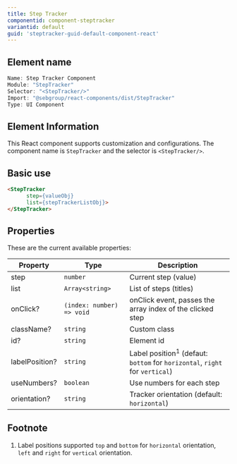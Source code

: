 ```yaml
---
title: Step Tracker
componentid: component-steptracker
variantid: default
guid: 'steptracker-guid-default-component-react'
---
```


## Element name
```javascript
Name: Step Tracker Component
Module: "StepTracker"
Selector: "<StepTracker/>"
Import: "@sebgroup/react-components/dist/StepTracker"
Type: UI Component
```

## Element Information 
This React component supports customization and configurations. The component name is `StepTracker` and the selector is `<StepTracker/>`.

## Basic use
```html
<StepTracker
      step={valueObj}
      list={stepTrackerListObj}>
</StepTracker>
```

## Properties
These are the current available properties:

| Property       | Type                      | Description                                                                            |
| -------------- | ------------------------- | -------------------------------------------------------------------------------------- |
| step           | `number`                  | Current step (value)                                                                   |
| list           | `Array<string>`           | List of steps (titles)                                                                 |
| onClick?       | `(index: number) => void` | onClick event, passes the array index of the clicked step                              |
| className?     | `string`                  | Custom class                                                                           |
| id?            | `string`                  | Element id                                                                             |
| labelPosition? | `string`                  | Label position<sup>1</sup> (defaut: `bottom` for `horizontal`, `right` for `vertical`) |
| useNumbers?    | `boolean`                 | Use numbers for each step                                                              |
| orientation?   | `string`                  | Tracker orientation (default: `horizontal`)                                            |

## Footnote
1. Label positions supported `top` and `bottom` for `horizontal` orientation, `left` and `right` for `vertical` orientation.
